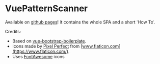 # VuePatternScanner

Available on [github pages](https://bigmo.github.io/vuepatternscanner/)! It contains the whole SPA and a short 'How To'.

Credits:
* Based on [vue-bootstrap-boilerplate](https://github.com/guillaumeduhan/vue-bootstrap-boilerplate).
* Icons made by [Pixel Perfect](https://icon54.com/) from [www.flaticon.com](https://www.flaticon.com/).
* Uses [FontAwesome](https://fontawesome.com/icons) icons